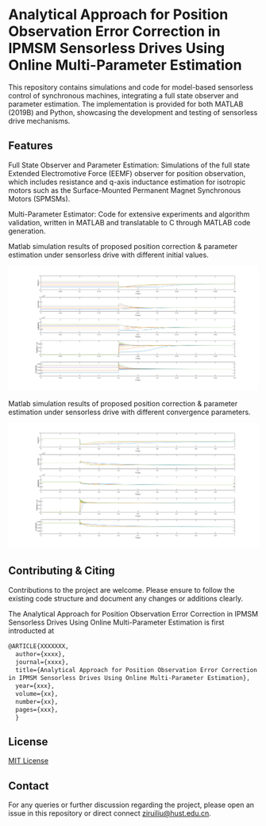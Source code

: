 # Analytical Approach for Position Observation Error Correction in IPMSM Sensorless Drives Using Online Multi-Parameter Estimation
This repository contains simulations and code for model-based sensorless control of synchronous machines, integrating a full state observer and parameter estimation. The implementation is provided for both MATLAB (2019B) and Python, showcasing the development and testing of sensorless drive mechanisms.

## Features
Full State Observer and Parameter Estimation: Simulations of the full state Extended Electromotive Force (EEMF) observer for position observation, which includes resistance and q-axis inductance estimation for isotropic motors such as the Surface-Mounted Permanent Magnet Synchronous Motors (SPMSMs).

Multi-Parameter Estimator: Code for extensive experiments and algorithm validation, written in MATLAB and translatable to C through MATLAB code generation.

Matlab simulation results of proposed position correction & parameter estimation under sensorless drive with different initial values. 

![SimResults](./Sim_ParamEst/Sim1.png)


Matlab simulation results of proposed position correction & parameter estimation under sensorless drive with different convergence parameters. 

![SimResults2](./Sim_ParamEst/Sim2.png)


## Contributing & Citing

Contributions to the project are welcome. Please ensure to follow the existing code structure and document any changes or additions clearly.

The Analytical Approach for Position Observation Error Correction in IPMSM Sensorless Drives Using Online Multi-Parameter Estimation is first introducted at
```
@ARTICLE{XXXXXXX,
  author={xxxx},
  journal={xxxx}, 
  title={Analytical Approach for Position Observation Error Correction in IPMSM Sensorless Drives Using Online Multi-Parameter Estimation}, 
  year={xxx},
  volume={xx},
  number={xx},
  pages={xxx},
  }
```

## License

[MIT License](LICENSE.md)

## Contact

For any queries or further discussion regarding the project, please open an issue in this repository or direct connect ziruiliu@hust.edu.cn.